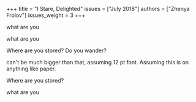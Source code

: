 +++
title = "I Stare, Delighted"
issues = ["July 2018"]
authors = ["Zhenya Frolov"]
issues_weight = 3
+++

what are you

what are you

Where are you stored? Do you wander?

can't be much bigger than that, assuming 12 pt font. Assuming this is on anything like paper.

Where are you stored?

what are you
